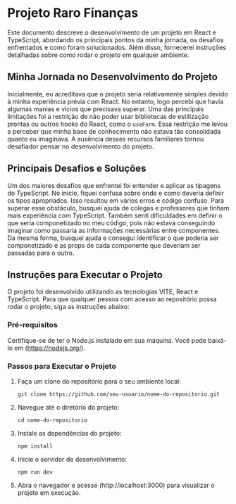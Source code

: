 # Projeto Raro Finanças

Este documento descreve o desenvolvimento de um projeto em React e TypeScript, abordando os principais pontos da minha jornada, os desafios enfrentados e como foram solucionados. Além disso, fornecerei instruções detalhadas sobre como rodar o projeto em qualquer ambiente.

## Minha Jornada no Desenvolvimento do Projeto

Inicialmente, eu acreditava que o projeto seria relativamente simples devido à minha experiência prévia com React. No entanto, logo percebi que havia algumas manias e vícios que precisava superar. Uma das principais limitações foi a restrição de não poder usar bibliotecas de estilização prontas ou outros hooks do React, como o `useForm`. Essa restrição me levou a perceber que minha base de conhecimento não estava tão consolidada quanto eu imaginava. A ausência desses recursos familiares tornou desafiador pensar no desenvolvimento do projeto.

## Principais Desafios e Soluções

Um dos maiores desafios que enfrentei foi entender e aplicar as tipagens do TypeScript. No início, fiquei confusa sobre onde e como deveria definir os tipos apropriados. Isso resultou em vários erros e código confuso. Para superar esse obstáculo, busquei ajuda de colegas e professores que tinham mais experiência com TypeScript. Também senti dificuldades em definir o que seria componetizado no meu código, pois não estava conseguindo imaginar como passaria as informações necessárias entre componentes. Da mesma forma, busquei ajuda e consegui identificar o que poderia ser componetizado e as props de cada componente que deveriam ser passadas para o outro.

## Instruções para Executar o Projeto

O projeto foi desenvolvido utilizando as tecnologias VITE, React e TypeScript. Para que qualquer pessoa com acesso ao repositório possa rodar o projeto, siga as instruções abaixo:

### Pré-requisitos

Certifique-se de ter o Node.js instalado em sua máquina. Você pode baixá-lo em (https://nodejs.org/).

### Passos para Executar o Projeto

1. Faça um clone do repositório para o seu ambiente local:

   ```
   git clone https://github.com/seu-usuario/nome-do-repositorio.git
   ```

2. Navegue até o diretório do projeto:

   ```
   cd nome-do-repositorio
   ```

3. Instale as dependências do projeto:

   ```
   npm install
   ```

4. Inicie o servidor de desenvolvimento:

   ```
   npm run dev
   ```

5. Abra o navegador e acesse (http://localhost:3000) para visualizar o projeto em execução.
